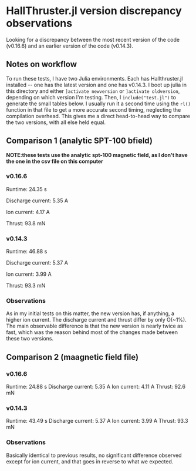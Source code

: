 # HallThruster.jl version discrepancy observations
Looking for a discrepancy between the most recent version of the code (v0.16.6) and an earlier version of the code (v0.14.3).

## Notes on workflow
To run these tests, I have two Julia environments. Each has Hallthruster.jl installed -- one has the latest version and one has v0.14.3. I boot up julia in this directory and either `]activate newversion` or `]activate oldversion`, depending on which version I'm testing. Then, I `include("test.jl")` to generate the small tables below. I usually run it a second time using the `rl()` function in that file to get a more accurate second timing, neglecting the compilation overhead. This gives me a direct head-to-head way to compare the two versions, with all else held equal.

## Comparison 1 (analytic SPT-100 bfield)

**NOTE:these tests use the analytic spt-100 magnetic field, as I don't have the one in the csv file on this computer**

### v0.16.6
Runtime:           24.35 s

Discharge current: 5.35 A

Ion current:       4.17 A

Thrust:            93.8 mN

### v0.14.3
Runtime:           46.88 s

Discharge current: 5.37 A

Ion current:       3.99 A

Thrust:            93.3 mN

### Observations 
As in my initial tests on this matter, the new version has, if anything, a higher ion current. The discharge current and thrust differ by only O(~1%). The main observable difference is that the new version is nearly twice as fast, which was the reason behind most of the changes made between these two versions.

## Comparison 2 (maagnetic field file)

### v0.16.6
Runtime:           24.88 s
Discharge current: 5.35 A
Ion current:       4.11 A
Thrust:            92.6 mN

### v0.14.3
Runtime:           43.49 s
Discharge current: 5.37 A
Ion current:       3.99 A
Thrust:            93.3 mN

### Observations
Basically identical to previous results, no significant difference observed except for ion current, and that goes in reverse to what we expected.

